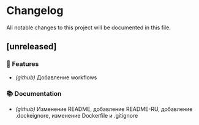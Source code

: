 # Changelog

All notable changes to this project will be documented in this file.

## [unreleased]

### 🚀 Features

- *(github)* Добавление workflows

### 📚 Documentation

- *(github)* Изменение README, добавление README-RU, добавление .dockeignore, изменение Dockerfile и .gitignore

<!-- generated by git-cliff -->
